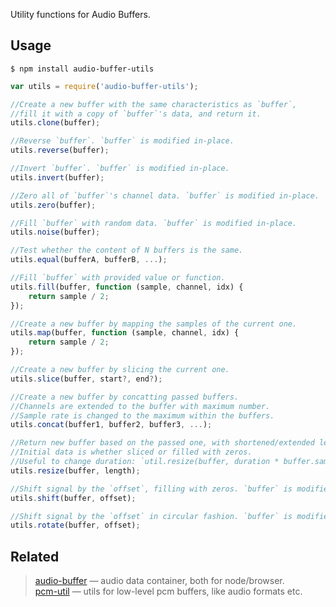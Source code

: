 Utility functions for Audio Buffers.


## Usage

`$ npm install audio-buffer-utils`


```js
var utils = require('audio-buffer-utils');

//Create a new buffer with the same characteristics as `buffer`,
//fill it with a copy of `buffer`'s data, and return it.
utils.clone(buffer);

//Reverse `buffer`. `buffer` is modified in-place.
utils.reverse(buffer);

//Invert `buffer`. `buffer` is modified in-place.
utils.invert(buffer);

//Zero all of `buffer`'s channel data. `buffer` is modified in-place.
utils.zero(buffer);

//Fill `buffer` with random data. `buffer` is modified in-place.
utils.noise(buffer);

//Test whether the content of N buffers is the same.
utils.equal(bufferA, bufferB, ...);

//Fill `buffer` with provided value or function.
utils.fill(buffer, function (sample, channel, idx) {
	return sample / 2;
});

//Create a new buffer by mapping the samples of the current one.
utils.map(buffer, function (sample, channel, idx) {
	return sample / 2;
});

//Create a new buffer by slicing the current one.
utils.slice(buffer, start?, end?);

//Create a new buffer by concatting passed buffers.
//Channels are extended to the buffer with maximum number.
//Sample rate is changed to the maximum within the buffers.
utils.concat(buffer1, buffer2, buffer3, ...);

//Return new buffer based on the passed one, with shortened/extended length.
//Initial data is whether sliced or filled with zeros.
//Useful to change duration: `util.resize(buffer, duration * buffer.sampleRate);`
utils.resize(buffer, length);

//Shift signal by the `offset`, filling with zeros. `buffer` is modified in-place.
utils.shift(buffer, offset);

//Shift signal by the `offset` in circular fashion. `buffer` is modified in-place.
utils.rotate(buffer, offset);
```


## Related

> [audio-buffer](https://github.com/audio-lab/buffer) — audio data container, both for node/browser.<br/>
> [pcm-util](https://github.com/audio-lab/pcm-util) — utils for low-level pcm buffers, like audio formats etc.<br/>
